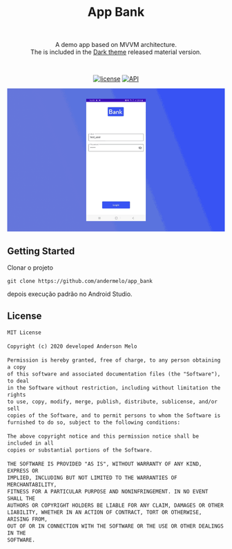 <h1 align="center">App Bank</h1></br>
<p align="center">  
A demo app based on MVVM architecture.<br>
  The is included in the <a href="https://material.io/design/color/dark-theme.html">Dark theme</a> released material version.
</p>
</br>

<p align="center">
  <a href="https://opensource.org/licenses/MIT"><img alt="license" src="https://img.shields.io/apm/l/vim-mode"></a>
  <a href="https://android-arsenal.com/api?level=21"><img alt="API" src="https://img.shields.io/badge/API-21%2B-brightgreen.svg?style=flat"/></a> 
</p>

![image app](https://github.com/andermelo/app_bank/blob/master/assets/videobank.gif)

## Getting Started

Clonar o projeto

```
git clone https://github.com/andermelo/app_bank
```
depois execução padrão no Android Studio.

## License

```
MIT License

Copyright (c) 2020 developed Anderson Melo

Permission is hereby granted, free of charge, to any person obtaining a copy
of this software and associated documentation files (the "Software"), to deal
in the Software without restriction, including without limitation the rights
to use, copy, modify, merge, publish, distribute, sublicense, and/or sell
copies of the Software, and to permit persons to whom the Software is
furnished to do so, subject to the following conditions:

The above copyright notice and this permission notice shall be included in all
copies or substantial portions of the Software.

THE SOFTWARE IS PROVIDED "AS IS", WITHOUT WARRANTY OF ANY KIND, EXPRESS OR
IMPLIED, INCLUDING BUT NOT LIMITED TO THE WARRANTIES OF MERCHANTABILITY,
FITNESS FOR A PARTICULAR PURPOSE AND NONINFRINGEMENT. IN NO EVENT SHALL THE
AUTHORS OR COPYRIGHT HOLDERS BE LIABLE FOR ANY CLAIM, DAMAGES OR OTHER
LIABILITY, WHETHER IN AN ACTION OF CONTRACT, TORT OR OTHERWISE, ARISING FROM,
OUT OF OR IN CONNECTION WITH THE SOFTWARE OR THE USE OR OTHER DEALINGS IN THE
SOFTWARE.
```
